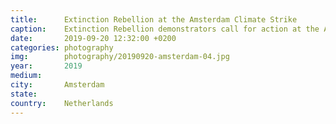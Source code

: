 ```yaml
---
title:  	Extinction Rebellion at the Amsterdam Climate Strike
caption:	Extinction Rebellion demonstrators call for action at the Amsterdam Climate Strike
date:   	2019-09-20 12:32:00 +0200
categories: photography
img:		photography/20190920-amsterdam-04.jpg
year:		2019
medium:
city:		Amsterdam
state:
country:	Netherlands
---
```

